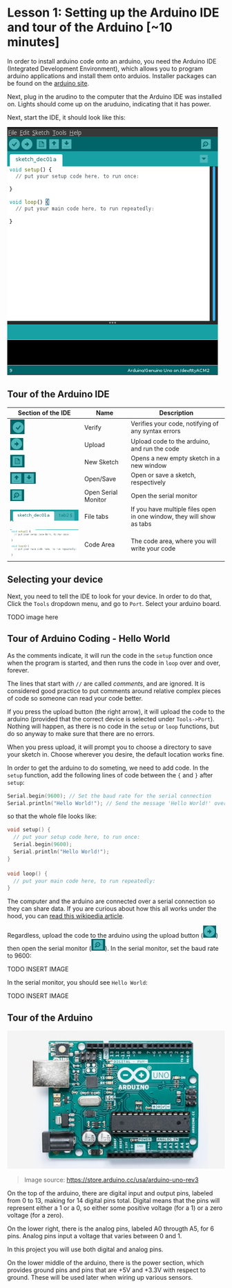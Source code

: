 # Lesson 1: Setting up the Arduino IDE and tour of the Arduino [~10 minutes]

In order to install arduino code onto an arduino, you need the Arduino IDE (Integrated Development Environment), 
which allows you to program arduino applications and install them onto arduios. 
Installer packages can be found on the [arduino site](https://www.arduino.cc/en/Main/Software#download). 

Next, plug in the arudino to the computer that the Arduino IDE was installed on. Lights should come up on the aruduino, indicating that it has power.

Next, start the IDE, it should look like this: 

![Basic IDE](IDE.png)

## Tour of the Arduino IDE

| Section of the IDE | Name                | Description                                                           |
| ------------------ | ------------------- | --------------------------------------------------------------------- |
| ![](Verify.png)    | Verify              | Verifies your code, notifying of any syntax errors                    |
| ![](Upload.png)    | Upload              | Upload code to the arduino, and run the code                          |
| ![](New.png)       | New Sketch          | Opens a new empty sketch in a new window                              |
| ![](OpenSave.png)  | Open/Save           | Open or save a sketch, respectively                                   |
| ![](SerialMon.png) | Open Serial Monitor | Open the serial monitor                                               |
| ![](Tabs.png)      | File tabs           | If you have multiple files open in one window, they will show as tabs |
| ![](CodeArea.png)  | Code Area           | The code area, where you will write your code                         |

## Selecting your device

Next, you need to tell the IDE to look for your device. In order to do that,
Click the `Tools` dropdown menu, and go to `Port`. Select your arduino board.

TODO image here

## Tour of Arduino Coding - Hello World

As the comments indicate, it will run the code in the `setup` function
once when the program is started, and then runs the code in `loop` over and
over, forever.

The lines that start with `//` are called *comments*, and are ignored. It is considered good practice to
put comments around relative complex pieces of code so someone can read your code better.

If you press the upload button (the right arrow), it will upload the code
to the arduino (provided that the correct device is selected under `Tools->Port`). Nothing will happen, as there
is no code in the `setup` or `loop` functions, but do so anyway to
make sure that there are no errors.

When you press upload, it will prompt you to choose a directory to
save your sketch in. Choose wherever you desire, the default location
works fine.

In order to get the arduino to do someting, we need to add code. In the `setup` function, add the following lines of code between the `{` and `}`
after `setup`:

```C++
Serial.begin(9600); // Set the baud rate for the serial connection
Serial.println("Hello World!"); // Send the message 'Hello World!' over serial.
```

so that the whole file looks like:

```C++
void setup() {
  // put your setup code here, to run once:
  Serial.begin(9600);
  Serial.println("Hello World!");
}

void loop() {
  // put your main code here, to run repeatedly:
}
```

The computer and the arduino are connected over a serial connection so they can share data. If you are curious
about how this all works under the hood, you can [read this wikipedia article](https://en.wikipedia.org/wiki/Asynchronous_serial_communication).

Regardless, upload the code to the arduino using the upload button (![](Upload.png)) then open the serial monitor (![](SerialMon.png)). In the serial monitor, set the baud rate to 9600:

TODO INSERT IMAGE

In the serial monitor, you should see `Hello World`:

TODO INSERT IMAGE

## Tour of the Arduino

![](Arduino.jpg)
> Image source: https://store.arduino.cc/usa/arduino-uno-rev3

On the top of the arduino, there are digital input and output pins, labeled from 0 to 13, 
making for 14 digital pins total. Digital means that the pins will represent either a 1
or a 0, so either some positive voltage (for a 1) or a zero voltage (for a zero).

On the lower right, there is the analog pins, labeled A0 througth A5, for 6 pins. 
Analog pins input a voltage that varies between 0 and 1.

In this project you will use both digital and analog pins.

On the lower middle of the arduino, there is the power section, which provides ground pins and pins 
that are +5V and +3.3V with respect to ground. These will be used later when wiring up various sensors.
